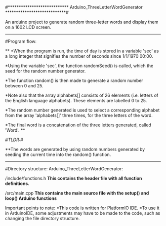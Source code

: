 #****************************     Arduino_ThreeLetterWordGenerator     ****************************#

An arduino project to generate random three-letter words and display them on a 1602 LCD screen.

****************************************************************************************************
#Program flow:

**
*When the program is run, the time of day is stored in a variable 'sec' as a long integer that signifies the number of seconds since 1/1/1970 00:00.

*Using the variable 'sec', the function randomSeed() is called, which the seed for the random number generator.

*The function random() is then made to generate a random number between 0 and 25.

*Note also that the array alphabets[] consists of 26 elements (i.e. letters of the English language alphabets). These elements are labelled 0 to 25.

*The random number generated is used to select a corresponding alphabet from the array 'alphabets[]' three times, for the three letters of the word.

*The final word is a concatenation of the three letters generated, called 'Word'.
**

#_TLDR:_#

**The words are generated by using random numbers generated by seeding the current time into the random() function.

****************************************************************************************************

#Directory structure:
Arduino_ThreeLetterWordGenerator:

/include/functions.h        **This contains the header file with all function definitions.**

/src/main.cpp               **This contains the main source file with the setup() and loop() Arduino functions**





Important points to note:
*This code is written for PlatformIO IDE.
*To use it in ArduinoIDE, some adjustments may have to be made to the code, such as changing the file directory structure.
